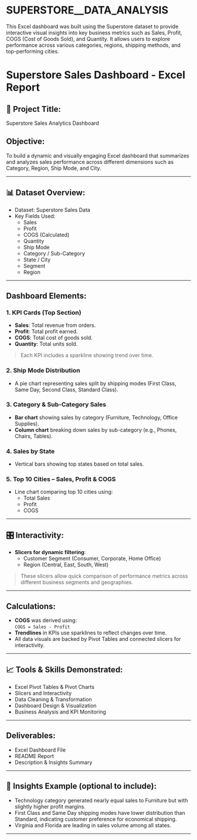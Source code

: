 # SUPERSTORE__DATA_ANALYSIS
This Excel dashboard was built using the Superstore dataset to provide interactive visual insights into key business metrics such as Sales, Profit, COGS (Cost of Goods Sold), and Quantity. It allows users to explore performance across various categories, regions, shipping methods, and top-performing cities.
# Superstore Sales Dashboard - Excel Report

## 📁 Project Title:
Superstore Sales Analytics Dashboard

##  Objective:
To build a dynamic and visually engaging Excel dashboard that summarizes and analyzes sales performance across different dimensions such as Category, Region, Ship Mode, and City.

---

## 📊 Dataset Overview:
- Dataset: Superstore Sales Data
- Key Fields Used:
  - Sales
  - Profit
  - COGS (Calculated)
  - Quantity
  - Ship Mode
  - Category / Sub-Category
  - State / City
  - Segment
  - Region

---

##  Dashboard Elements:

### 1. KPI Cards (Top Section)
- **Sales**: Total revenue from orders.
- **Profit**: Total profit earned.
- **COGS**: Total cost of goods sold.
- **Quantity**: Total units sold.
> Each KPI includes a sparkline showing trend over time.

### 2. Ship Mode Distribution
- A pie chart representing sales split by shipping modes (First Class, Same Day, Second Class, Standard Class).

### 3. Category & Sub-Category Sales
- **Bar chart** showing sales by category (Furniture, Technology, Office Supplies).
- **Column chart** breaking down sales by sub-category (e.g., Phones, Chairs, Tables).

### 4. Sales by State
- Vertical bars showing top states based on total sales.

### 5. Top 10 Cities – Sales, Profit & COGS
- Line chart comparing top 10 cities using:
  - Total Sales
  - Profit
  - COGS

---

## 🎛️ Interactivity:
- **Slicers for dynamic filtering**:
  - Customer Segment (Consumer, Corporate, Home Office)
  - Region (Central, East, South, West)

> These slicers allow quick comparison of performance metrics across different business segments and geographies.

---

##  Calculations:
- **COGS** was derived using:  
  `COGS = Sales - Profit`  
- **Trendlines** in KPIs use sparklines to reflect changes over time.
- All data visuals are backed by Pivot Tables and connected slicers for interactivity.

---

## 📈 Tools & Skills Demonstrated:
- Excel Pivot Tables & Pivot Charts
- Slicers and Interactivity
- Data Cleaning & Transformation
- Dashboard Design & Visualization
- Business Analysis and KPI Monitoring

---

##  Deliverables:
- Excel Dashboard File
- README Report
- Description & Insights Summary

---

## 📝 Insights Example (optional to include):
- Technology category generated nearly equal sales to Furniture but with slightly higher profit margins.
- First Class and Same Day shipping modes have lower distribution than Standard, indicating customer preference for economical shipping.
- Virginia and Florida are leading in sales volume among all states.

---
